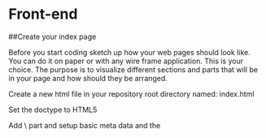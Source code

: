 # Front-end
##Create your index page

Before you start coding sketch up how your web pages should look like. You can do it on paper or with any wire frame     application. This is your choice. The purpose is to visualize different sections and parts that will be in your page and how should they be arranged.

Create a new html file in your repository root directory named: index.html

Set the doctype to HTML5

Add \\<head> part and setup basic meta data and the <title> of the page

Add part

Add <header> to the body which will contain navigation menu. First menu item should link to index.

Add a <div> element to the body which has a class named: content. This will contain the part of the pages which differs from each other.
  
Add an image of you and a small introduction next to it about yourself.

Add some content to it (e.g. the description of the exercise) to see where will it be. You can fill it with arbitrary content. Take care to use the different html tags properly so it can express your intent.

Add <footer> and add some content to it. Take example from other sites.

After you finish commit your changes into your repository with a descriptive comment.

##Make it nice

Create a new folder named css in your repository's root directory

Create a style.css file in that newly created folder. This will contain all your rules about your site's appearance.

Add a reference to it in your index.html file's head part.

Define basic rules for the body element. (Default background, font, alignment...) These rules are inherited in the child elements (every element which located inside the body).

Write css rules to make all the site like your sketch.

##Create a contact page

Copy your index.html file and give it the name: contact.html

Add a link to your navigation menu which redirects to this html page

Delete the inner content of div.content element

Create a form inside it

Add two "<input>" field and a "<textarea>" field to the form and proper <label>s to them. The first input field is the name which has a placeholder text: Enter your name The second input field is the email with placeholder text: Give your email The textarea will contain the message so give some handful instruction in the placeholder text. Do not forget add named all your form element.

Add a submit button wich should has the text SEND on it. It should be disabled by default.

Open your style.css file and at the bottom of it and write some rules which makes it nice. (e.g. horizontally centered and the fields has the same width). You can see an example on the https://codecool.pl/kontakt/ web site. Maybe it is familiar to you. ;)

Commit your changes into your repository.

##Add JavaScript form validation to contact page

Write code that will enable submit button if all form fields are not empty. It should get back to being disabled if content of any field will be empty again.

Write JavaScript code using regular expressions that will check if name fulfills following restrictions:
it is not empty and does not contain only whitespace characters
it contains only letters and space
each word in it starts with capital letters
it is not longer than

Write code using regular expressions that will check if email fulfills following restrictions:
it is not empty and does not contain only whitespace characters
it is a valid email address

Write code that will fire validation methods for each field when the submit button is pressed. It should not cause page reloading.

If there are validation errors after clicking SEND, display them on the form. There are many ways to do that, you can find some example designs on that page.

If there are no errors after clicking SEND, the page should display an alert with information that message has been sent. 

After that, each field of form should be cleared.

After you finish commit your changes into your repository with a descriptive comment. If you feel that it would be good to have separate commits for each step, do it.

##Create your custom pages

Create your new html file(s) based on the index.html

Add the proper link to the navigation menu on every other html files.

Fill it with custom content

Extend your stylesheet if needed

Do not forget to commit and push your changes into your repository!
